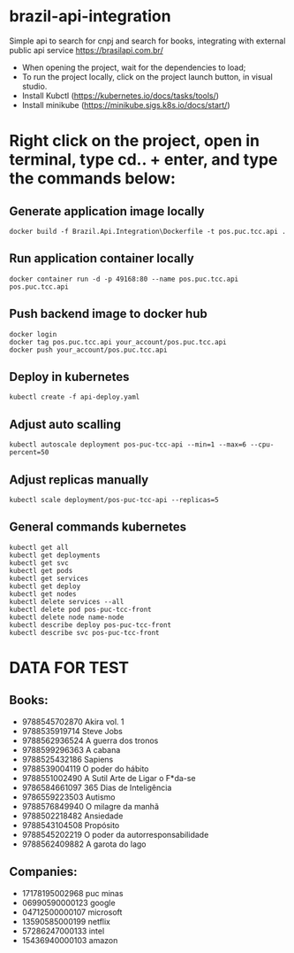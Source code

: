 # brazil-api-integration

Simple api to search for cnpj and search for books, integrating with external public api service https://brasilapi.com.br/

- When opening the project, wait for the dependencies to load;
- To run the project locally, click on the project launch button, in visual studio.
- Install Kubctl (https://kubernetes.io/docs/tasks/tools/)
- Install minikube (https://minikube.sigs.k8s.io/docs/start/)

# Right click on the project, open in terminal, type cd.. + enter, and type the commands below:

## Generate application image locally
    docker build -f Brazil.Api.Integration\Dockerfile -t pos.puc.tcc.api .

## Run application container locally
    docker container run -d -p 49168:80 --name pos.puc.tcc.api pos.puc.tcc.api

## Push backend image to docker hub
	docker login
	docker tag pos.puc.tcc.api your_account/pos.puc.tcc.api
	docker push your_account/pos.puc.tcc.api

## Deploy in kubernetes
	kubectl create -f api-deploy.yaml
	
## Adjust auto scalling
	kubectl autoscale deployment pos-puc-tcc-api --min=1 --max=6 --cpu-percent=50
	
## Adjust replicas manually
	kubectl scale deployment/pos-puc-tcc-api --replicas=5

## General commands kubernetes
	kubectl get all
	kubectl get deployments
	kubectl get svc
	kubectl get pods
	kubectl get services
	kubectl get deploy
	kubectl get nodes		
	kubectl delete services --all
	kubectl delete pod pos-puc-tcc-front
	kubectl delete node name-node
	kubectl describe deploy pos-puc-tcc-front
	kubectl describe svc pos-puc-tcc-front

# DATA FOR TEST

## Books: 
- 9788545702870  Akira vol. 1
- 9788535919714  Steve Jobs
- 9788562936524  A guerra dos tronos
- 9788599296363  A cabana
- 9788525432186  Sapiens
- 9788539004119  O poder do hábito
- 9788551002490  A Sutil Arte de Ligar o F*da-se
- 9786584661097  365 Dias de Inteligência
- 9786559223503  Autismo
- 9788576849940  O milagre da manhã 
- 9788502218482  Ansiedade
- 9788543104508  Propósito
- 9788545202219  O poder da autorresponsabilidade 
- 9788562409882  A garota do lago

## Companies:
- 17178195002968  puc minas
- 06990590000123  google
- 04712500000107  microsoft
- 13590585000199  netflix
- 57286247000133  intel
- 15436940000103  amazon